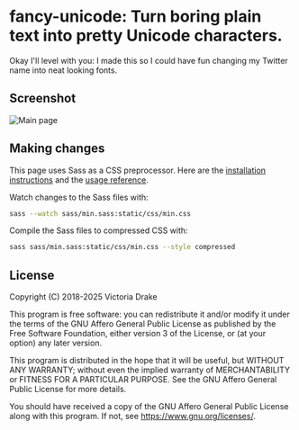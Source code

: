 # fancy-unicode: Turn boring plain text into pretty Unicode characters.

Okay I'll level with you: I made this so I could have fun changing my Twitter name into neat looking fonts.

## Screenshot

![Main page](/screenshot.png)

## Making changes

This page uses Sass as a CSS preprocessor. Here are the [installation instructions](https://sass-lang.com/install) and the [usage reference](https://sass-lang.com/documentation/file.SASS_REFERENCE.html#using_sass).

Watch changes to the Sass files with: 

```sh
sass --watch sass/min.sass:static/css/min.css
```

Compile the Sass files to compressed CSS with:

```sh
sass sass/min.sass:static/css/min.css --style compressed
```

## License
Copyright (C) 2018-2025 Victoria Drake

This program is free software: you can redistribute it and/or modify
it under the terms of the GNU Affero General Public License as
published by the Free Software Foundation, either version 3 of the
License, or (at your option) any later version.

This program is distributed in the hope that it will be useful,
but WITHOUT ANY WARRANTY; without even the implied warranty of
MERCHANTABILITY or FITNESS FOR A PARTICULAR PURPOSE.  See the
GNU Affero General Public License for more details.

You should have received a copy of the GNU Affero General Public License
along with this program.  If not, see <https://www.gnu.org/licenses/>.